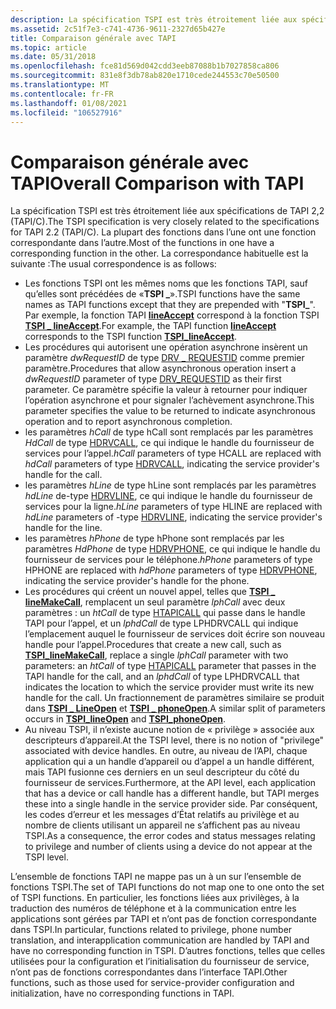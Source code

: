 ```yaml
---
description: La spécification TSPI est très étroitement liée aux spécifications de TAPI 2,2 (TAPI/C).
ms.assetid: 2c51f7e3-c741-4736-9611-2327d65b427e
title: Comparaison générale avec TAPI
ms.topic: article
ms.date: 05/31/2018
ms.openlocfilehash: fce81d569d042cdd3eeb87088b1b7027858ca806
ms.sourcegitcommit: 831e8f3db78ab820e1710cede244553c70e50500
ms.translationtype: MT
ms.contentlocale: fr-FR
ms.lasthandoff: 01/08/2021
ms.locfileid: "106527916"
---
```

# <a name="overall-comparison-with-tapi"></a><span data-ttu-id="02563-103">Comparaison générale avec TAPI</span><span class="sxs-lookup"><span data-stu-id="02563-103">Overall Comparison with TAPI</span></span>

<span data-ttu-id="02563-104">La spécification TSPI est très étroitement liée aux spécifications de TAPI 2,2 (TAPI/C).</span><span class="sxs-lookup"><span data-stu-id="02563-104">The TSPI specification is very closely related to the specifications for TAPI 2.2 (TAPI/C).</span></span> <span data-ttu-id="02563-105">La plupart des fonctions dans l’une ont une fonction correspondante dans l’autre.</span><span class="sxs-lookup"><span data-stu-id="02563-105">Most of the functions in one have a corresponding function in the other.</span></span> <span data-ttu-id="02563-106">La correspondance habituelle est la suivante :</span><span class="sxs-lookup"><span data-stu-id="02563-106">The usual correspondence is as follows:</span></span>

-   <span data-ttu-id="02563-107">Les fonctions TSPI ont les mêmes noms que les fonctions TAPI, sauf qu’elles sont précédées de «**TSPI \_**».</span><span class="sxs-lookup"><span data-stu-id="02563-107">TSPI functions have the same names as TAPI functions except that they are prepended with "**TSPI\_**".</span></span> <span data-ttu-id="02563-108">Par exemple, la fonction TAPI [**lineAccept**](/windows/win32/api/tapi/nf-tapi-lineaccept) correspond à la fonction TSPI [**TSPI \_ lineAccept**](/windows/win32/api/tspi/nf-tspi-tspi_lineaccept).</span><span class="sxs-lookup"><span data-stu-id="02563-108">For example, the TAPI function [**lineAccept**](/windows/win32/api/tapi/nf-tapi-lineaccept) corresponds to the TSPI function [**TSPI\_lineAccept**](/windows/win32/api/tspi/nf-tspi-tspi_lineaccept).</span></span>
-   <span data-ttu-id="02563-109">Les procédures qui autorisent une opération asynchrone insèrent un paramètre *dwRequestID* de type [DRV \_ REQUESTID](drv-requestid.md) comme premier paramètre.</span><span class="sxs-lookup"><span data-stu-id="02563-109">Procedures that allow asynchronous operation insert a *dwRequestID* parameter of type [DRV\_REQUESTID](drv-requestid.md) as their first parameter.</span></span> <span data-ttu-id="02563-110">Ce paramètre spécifie la valeur à retourner pour indiquer l’opération asynchrone et pour signaler l’achèvement asynchrone.</span><span class="sxs-lookup"><span data-stu-id="02563-110">This parameter specifies the value to be returned to indicate asynchronous operation and to report asynchronous completion.</span></span>
-   <span data-ttu-id="02563-111">les paramètres *hCall* de type hCall sont remplacés par les paramètres *HdCall* de type [HDRVCALL](hdrvline.md), ce qui indique le handle du fournisseur de services pour l’appel.</span><span class="sxs-lookup"><span data-stu-id="02563-111">*hCall* parameters of type HCALL are replaced with *hdCall* parameters of type [HDRVCALL](hdrvline.md), indicating the service provider's handle for the call.</span></span>
-   <span data-ttu-id="02563-112">les paramètres *hLine* de type hLine sont remplacés par les paramètres *hdLine* de-type [HDRVLINE](hdrvline.md), ce qui indique le handle du fournisseur de services pour la ligne.</span><span class="sxs-lookup"><span data-stu-id="02563-112">*hLine* parameters of type HLINE are replaced with *hdLine* parameters of -type [HDRVLINE](hdrvline.md), indicating the service provider's handle for the line.</span></span>
-   <span data-ttu-id="02563-113">les paramètres *hPhone* de type hPhone sont remplacés par les paramètres *HdPhone* de type [HDRVPHONE](hdrvphone.md), ce qui indique le handle du fournisseur de services pour le téléphone.</span><span class="sxs-lookup"><span data-stu-id="02563-113">*hPhone* parameters of type HPHONE are replaced with *hdPhone* parameters of type [HDRVPHONE](hdrvphone.md), indicating the service provider's handle for the phone.</span></span>
-   <span data-ttu-id="02563-114">Les procédures qui créent un nouvel appel, telles que [**TSPI \_ lineMakeCall**](/windows/win32/api/tspi/nf-tspi-tspi_linemakecall), remplacent un seul paramètre *lphCall* avec deux paramètres : un *htCall* de type [HTAPICALL](htapicall.md) qui passe dans le handle TAPI pour l’appel, et un *lphdCall* de type LPHDRVCALL qui indique l’emplacement auquel le fournisseur de services doit écrire son nouveau handle pour l’appel.</span><span class="sxs-lookup"><span data-stu-id="02563-114">Procedures that create a new call, such as [**TSPI\_lineMakeCall**](/windows/win32/api/tspi/nf-tspi-tspi_linemakecall), replace a single *lphCall* parameter with two parameters: an *htCall* of type [HTAPICALL](htapicall.md) parameter that passes in the TAPI handle for the call, and an *lphdCall* of type LPHDRVCALL that indicates the location to which the service provider must write its new handle for the call.</span></span> <span data-ttu-id="02563-115">Un fractionnement de paramètres similaire se produit dans [**TSPI \_ LineOpen**](/windows/win32/api/tspi/nf-tspi-tspi_lineopen) et [**TSPI \_ phoneOpen**](/windows/win32/api/tspi/nf-tspi-tspi_phoneopen).</span><span class="sxs-lookup"><span data-stu-id="02563-115">A similar split of parameters occurs in [**TSPI\_lineOpen**](/windows/win32/api/tspi/nf-tspi-tspi_lineopen) and [**TSPI\_phoneOpen**](/windows/win32/api/tspi/nf-tspi-tspi_phoneopen).</span></span>
-   <span data-ttu-id="02563-116">Au niveau TSPI, il n’existe aucune notion de « privilège » associée aux descripteurs d’appareil.</span><span class="sxs-lookup"><span data-stu-id="02563-116">At the TSPI level, there is no notion of "privilege" associated with device handles.</span></span> <span data-ttu-id="02563-117">En outre, au niveau de l’API, chaque application qui a un handle d’appareil ou d’appel a un handle différent, mais TAPI fusionne ces derniers en un seul descripteur du côté du fournisseur de services.</span><span class="sxs-lookup"><span data-stu-id="02563-117">Furthermore, at the API level, each application that has a device or call handle has a different handle, but TAPI merges these into a single handle in the service provider side.</span></span> <span data-ttu-id="02563-118">Par conséquent, les codes d’erreur et les messages d’État relatifs au privilège et au nombre de clients utilisant un appareil ne s’affichent pas au niveau TSPI.</span><span class="sxs-lookup"><span data-stu-id="02563-118">As a consequence, the error codes and status messages relating to privilege and number of clients using a device do not appear at the TSPI level.</span></span>

<span data-ttu-id="02563-119">L’ensemble de fonctions TAPI ne mappe pas un à un sur l’ensemble de fonctions TSPI.</span><span class="sxs-lookup"><span data-stu-id="02563-119">The set of TAPI functions do not map one to one onto the set of TSPI functions.</span></span> <span data-ttu-id="02563-120">En particulier, les fonctions liées aux privilèges, à la traduction des numéros de téléphone et à la communication entre les applications sont gérées par TAPI et n’ont pas de fonction correspondante dans TSPI.</span><span class="sxs-lookup"><span data-stu-id="02563-120">In particular, functions related to privilege, phone number translation, and interapplication communication are handled by TAPI and have no corresponding function in TSPI.</span></span> <span data-ttu-id="02563-121">D’autres fonctions, telles que celles utilisées pour la configuration et l’initialisation du fournisseur de service, n’ont pas de fonctions correspondantes dans l’interface TAPI.</span><span class="sxs-lookup"><span data-stu-id="02563-121">Other functions, such as those used for service-provider configuration and initialization, have no corresponding functions in TAPI.</span></span>

 

 
